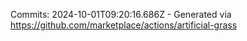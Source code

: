 Commits: 2024-10-01T09:20:16.686Z - Generated via https://github.com/marketplace/actions/artificial-grass
<br>
